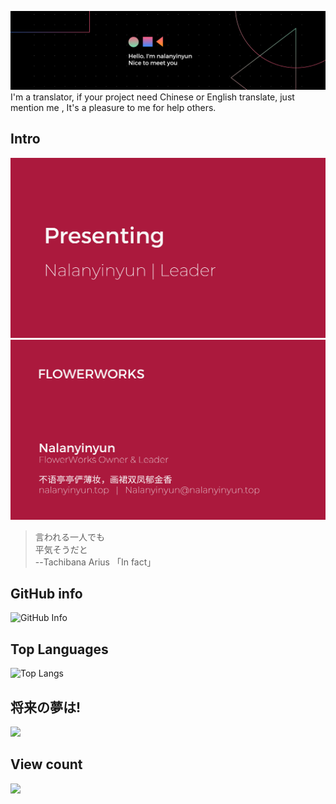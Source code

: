 ![Banner](20231009_232759_0000.png)  
I'm a translator, if your project need Chinese or English translate, just mention me , It's a pleasure to me for help others.

## Intro
![intro](20230909_235016_0001.png)  
![intro](20230909_235016_0000.png)  
>言われる一人でも  
>平気そうだと  
>--Tachibana Arius 「In fact」
## GitHub info
![GitHub Info](https://github-readme-stats.vercel.app/api?username=naranyinyun)   
## Top Languages
![Top Langs](https://github-readme-stats.vercel.app/api/top-langs/?username=naranyinyun&layout=compact) 
## 将来の夢は!
<img src="https://raw.githubusercontent.com/naranyinyun/Apodidae/main/01b4546075f049a68d662f1229a0f9ab.png" width = "500" />

## View count
![](https://komarev.com/ghpvc/?username=naranyinyun&style=flat-square)
